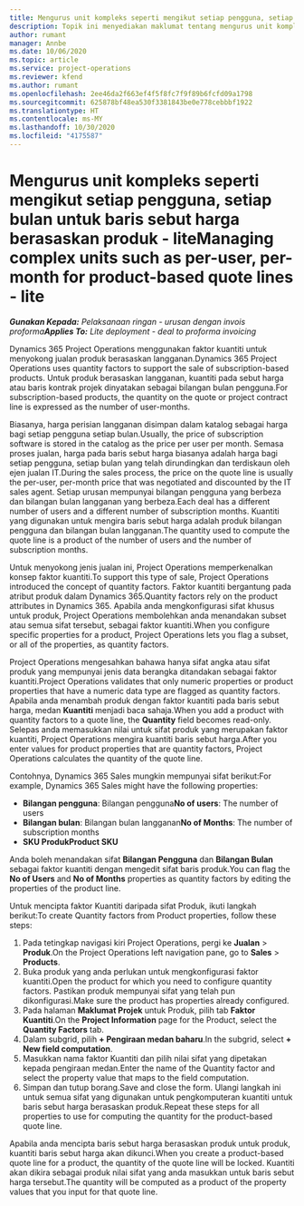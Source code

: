 ```yaml
---
title: Mengurus unit kompleks seperti mengikut setiap pengguna, setiap bulan untuk baris sebut harga berasaskan produk - lite
description: Topik ini menyediakan maklumat tentang mengurus unit kompleks untuk baris sebut harga berasaskan projek.
author: rumant
manager: Annbe
ms.date: 10/06/2020
ms.topic: article
ms.service: project-operations
ms.reviewer: kfend
ms.author: rumant
ms.openlocfilehash: 2ee46da2f663ef4f5f8fc7f9f89b6fcfd09a1798
ms.sourcegitcommit: 625878bf48ea530f3381843be0e778cebbbf1922
ms.translationtype: HT
ms.contentlocale: ms-MY
ms.lasthandoff: 10/30/2020
ms.locfileid: "4175587"
---
```

# <a name="managing-complex-units-such-as-per-user-per-month-for-product-based-quote-lines---lite"></a><span data-ttu-id="0391d-103">Mengurus unit kompleks seperti mengikut setiap pengguna, setiap bulan untuk baris sebut harga berasaskan produk - lite</span><span class="sxs-lookup"><span data-stu-id="0391d-103">Managing complex units such as per-user, per-month for product-based quote lines - lite</span></span>

<span data-ttu-id="0391d-104">_**Gunakan Kepada:** Pelaksanaan ringan - urusan dengan invois proforma_</span><span class="sxs-lookup"><span data-stu-id="0391d-104">_**Applies To:** Lite deployment - deal to proforma invoicing_</span></span>

<span data-ttu-id="0391d-105">Dynamics 365 Project Operations menggunakan faktor kuantiti untuk menyokong jualan produk berasaskan langganan.</span><span class="sxs-lookup"><span data-stu-id="0391d-105">Dynamics 365 Project Operations uses quantity factors to support the sale of subscription-based products.</span></span> <span data-ttu-id="0391d-106">Untuk produk berasaskan langganan, kuantiti pada sebut harga atau baris kontrak projek dinyatakan sebagai bilangan bulan pengguna.</span><span class="sxs-lookup"><span data-stu-id="0391d-106">For subscription-based products, the quantity on the quote or project contract line is expressed as the number of user-months.</span></span>

<span data-ttu-id="0391d-107">Biasanya, harga perisian langganan disimpan dalam katalog sebagai harga bagi setiap pengguna setiap bulan.</span><span class="sxs-lookup"><span data-stu-id="0391d-107">Usually, the price of subscription software is stored in the catalog as the price per user per month.</span></span> <span data-ttu-id="0391d-108">Semasa proses jualan, harga pada baris sebut harga biasanya adalah harga bagi setiap pengguna, setiap bulan yang telah dirundingkan dan terdiskaun oleh ejen jualan IT.</span><span class="sxs-lookup"><span data-stu-id="0391d-108">During the sales process, the price on the quote line is usually the per-user, per-month price that was negotiated and discounted by the IT sales agent.</span></span> <span data-ttu-id="0391d-109">Setiap urusan mempunyai bilangan pengguna yang berbeza dan bilangan bulan langganan yang berbeza.</span><span class="sxs-lookup"><span data-stu-id="0391d-109">Each deal has a different number of users and a different number of subscription months.</span></span> <span data-ttu-id="0391d-110">Kuantiti yang digunakan untuk mengira baris sebut harga adalah produk bilangan pengguna dan bilangan bulan langganan.</span><span class="sxs-lookup"><span data-stu-id="0391d-110">The quantity used to compute the quote line is a product of the number of users and the number of subscription months.</span></span>

<span data-ttu-id="0391d-111">Untuk menyokong jenis jualan ini, Project Operations memperkenalkan konsep faktor kuantiti.</span><span class="sxs-lookup"><span data-stu-id="0391d-111">To support this type of sale, Project Operations introduced the concept of quantity factors.</span></span> <span data-ttu-id="0391d-112">Faktor kuantiti bergantung pada atribut produk dalam Dynamics 365.</span><span class="sxs-lookup"><span data-stu-id="0391d-112">Quantity factors rely on the product attributes in Dynamics 365.</span></span> <span data-ttu-id="0391d-113">Apabila anda mengkonfigurasi sifat khusus untuk produk, Project Operations membolehkan anda menandakan subset atau semua sifat tersebut, sebagai faktor kuantiti.</span><span class="sxs-lookup"><span data-stu-id="0391d-113">When you configure specific properties for a product, Project Operations lets you flag a subset, or all of the properties, as quantity factors.</span></span>

<span data-ttu-id="0391d-114">Project Operations mengesahkan bahawa hanya sifat angka atau sifat produk yang mempunyai jenis data berangka ditandakan sebagai faktor kuantiti.</span><span class="sxs-lookup"><span data-stu-id="0391d-114">Project Operations validates that only numeric properties or product properties that have a numeric data type are flagged as quantity factors.</span></span> <span data-ttu-id="0391d-115">Apabila anda menambah produk dengan faktor kuantiti pada baris sebut harga, medan **Kuantiti** menjadi baca sahaja.</span><span class="sxs-lookup"><span data-stu-id="0391d-115">When you add a product with quantity factors to a quote line, the **Quantity** field becomes read-only.</span></span> <span data-ttu-id="0391d-116">Selepas anda memasukkan nilai untuk sifat produk yang merupakan faktor kuantiti, Project Operations mengira kuantiti baris sebut harga.</span><span class="sxs-lookup"><span data-stu-id="0391d-116">After you enter values for product properties that are quantity factors, Project Operations calculates the quantity of the quote line.</span></span>

<span data-ttu-id="0391d-117">Contohnya, Dynamics 365 Sales mungkin mempunyai sifat berikut:</span><span class="sxs-lookup"><span data-stu-id="0391d-117">For example, Dynamics 365 Sales might have the following properties:</span></span>

- <span data-ttu-id="0391d-118">**Bilangan pengguna**: Bilangan pengguna</span><span class="sxs-lookup"><span data-stu-id="0391d-118">**No of users**: The number of users</span></span>
- <span data-ttu-id="0391d-119">**Bilangan bulan**: Bilangan bulan langganan</span><span class="sxs-lookup"><span data-stu-id="0391d-119">**No of Months**: The number of subscription months</span></span>
- <span data-ttu-id="0391d-120">**SKU Produk**</span><span class="sxs-lookup"><span data-stu-id="0391d-120">**Product SKU**</span></span>

<span data-ttu-id="0391d-121">Anda boleh menandakan sifat **Bilangan Pengguna** dan **Bilangan Bulan** sebagai faktor kuantiti dengan mengedit sifat baris produk.</span><span class="sxs-lookup"><span data-stu-id="0391d-121">You can flag the **No of Users** and **No of Months** properties as quantity factors by editing the properties of the product line.</span></span>

<span data-ttu-id="0391d-122">Untuk mencipta faktor Kuantiti daripada sifat Produk, ikuti langkah berikut:</span><span class="sxs-lookup"><span data-stu-id="0391d-122">To create Quantity factors from Product properties, follow these steps:</span></span>

1. <span data-ttu-id="0391d-123">Pada tetingkap navigasi kiri Project Operations, pergi ke **Jualan** > **Produk**.</span><span class="sxs-lookup"><span data-stu-id="0391d-123">On the Project Operations left navigation pane, go to **Sales** > **Products**.</span></span>
2. <span data-ttu-id="0391d-124">Buka produk yang anda perlukan untuk mengkonfigurasi faktor kuantiti.</span><span class="sxs-lookup"><span data-stu-id="0391d-124">Open the product for which you need to configure quantity factors.</span></span> <span data-ttu-id="0391d-125">Pastikan produk mempunyai sifat yang telah pun dikonfigurasi.</span><span class="sxs-lookup"><span data-stu-id="0391d-125">Make sure the product has properties already configured.</span></span>
3. <span data-ttu-id="0391d-126">Pada halaman **Maklumat Projek** untuk Produk, pilih tab **Faktor Kuantiti**.</span><span class="sxs-lookup"><span data-stu-id="0391d-126">On the **Project Information** page for the Product, select the **Quantity Factors** tab.</span></span>
4. <span data-ttu-id="0391d-127">Dalam subgrid, pilih **+ Pengiraan medan baharu**.</span><span class="sxs-lookup"><span data-stu-id="0391d-127">In the subgrid, select **+ New field computation**.</span></span>
5. <span data-ttu-id="0391d-128">Masukkan nama faktor Kuantiti dan pilih nilai sifat yang dipetakan kepada pengiraan medan.</span><span class="sxs-lookup"><span data-stu-id="0391d-128">Enter the name of the Quantity factor and select the property value that maps to the field computation.</span></span>
6. <span data-ttu-id="0391d-129">Simpan dan tutup borang.</span><span class="sxs-lookup"><span data-stu-id="0391d-129">Save and close the form.</span></span> <span data-ttu-id="0391d-130">Ulangi langkah ini untuk semua sifat yang digunakan untuk pengkomputeran kuantiti untuk baris sebut harga berasaskan produk.</span><span class="sxs-lookup"><span data-stu-id="0391d-130">Repeat these steps for all properties to use for computing the quantity for the product-based quote line.</span></span>

<span data-ttu-id="0391d-131">Apabila anda mencipta baris sebut harga berasaskan produk untuk produk, kuantiti baris sebut harga akan dikunci.</span><span class="sxs-lookup"><span data-stu-id="0391d-131">When you create a product-based quote line for a product, the quantity of the quote line will be locked.</span></span> <span data-ttu-id="0391d-132">Kuantiti akan dikira sebagai produk nilai sifat yang anda masukkan untuk baris sebut harga tersebut.</span><span class="sxs-lookup"><span data-stu-id="0391d-132">The quantity will be computed as a product of the property values that you input for that quote line.</span></span>
